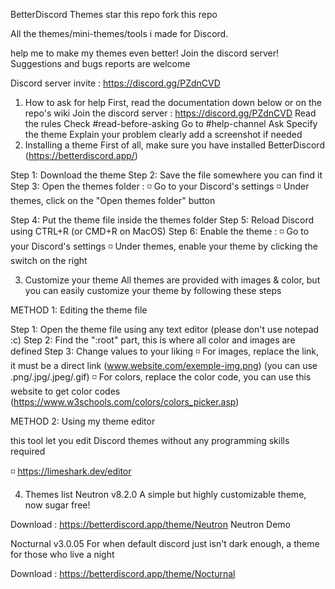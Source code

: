 BetterDiscord Themes
star this repo fork this repo

All the themes/mini-themes/tools i made for Discord.

help me to make my themes even better! Join the discord server! Suggestions and bugs reports are welcome

Discord server invite : https://discord.gg/PZdnCVD

1. How to ask for help
First, read the documentation down below or on the repo's wiki
Join the discord server : https://discord.gg/PZdnCVD
Read the rules
Check #read-before-asking
Go to #help-channel
Ask
Specify the theme
Explain your problem clearly
add a screenshot if needed
2. Installing a theme
First of all, make sure you have installed BetterDiscord (https://betterdiscord.app/)

Step 1: Download the theme Step 2: Save the file somewhere you can find it Step 3: Open the themes folder : ◽️ Go to your Discord's settings ◽️ Under themes, click on the "Open themes folder" button

Step 4: Put the theme file inside the themes folder Step 5: Reload Discord using CTRL+R (or CMD+R on MacOS) Step 6: Enable the theme : ◽️ Go to your Discord's settings ◽️ Under themes, enable your theme by clicking the switch on the right

3. Customize your theme
All themes are provided with images & color, but you can easily customize your theme by following these steps

METHOD 1: Editing the theme file

Step 1: Open the theme file using any text editor (please don't use notepad :c) Step 2: Find the ":root" part, this is where all color and images are defined Step 3: Change values to your liking ◽️ For images, replace the link, it must be a direct link (www.website.com/exemple-img.png) (you can use .png/.jpg/.jpeg/.gif) ◽️ For colors, replace the color code, you can use this website to get color codes (https://www.w3schools.com/colors/colors_picker.asp)

METHOD 2: Using my theme editor

this tool let you edit Discord themes without any programming skills required

◽️ https://limeshark.dev/editor

4. Themes list
Neutron v8.2.0
A simple but highly customizable theme, now sugar free!

Download : https://betterdiscord.app/theme/Neutron Neutron Demo

Nocturnal v3.0.05
For when default discord just isn't dark enough, a theme for those who live a night

Download : https://betterdiscord.app/theme/Nocturnal
